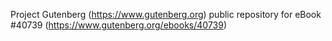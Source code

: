 Project Gutenberg (https://www.gutenberg.org) public repository for eBook #40739 (https://www.gutenberg.org/ebooks/40739)
